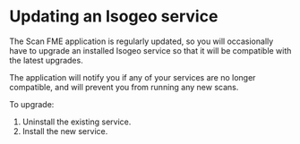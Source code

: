 # Updating an Isogeo service

The Scan FME application is regularly updated, so you will occasionally have to upgrade an installed Isogeo service so that it will be compatible with the latest upgrades.

The application will notify you if any of your services are no longer compatible, and will prevent you from running any new scans.

To upgrade:

1. Uninstall the existing service.
2. Install the new service.


